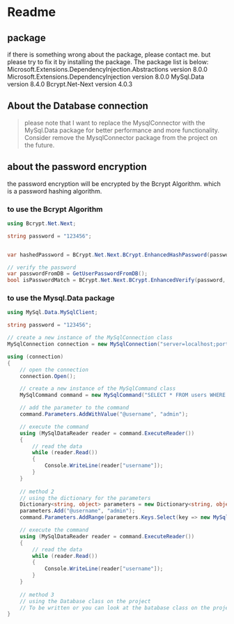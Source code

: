 ﻿# Readme

## package

if there is something wrong about the package, please contact me. but please try to fix it by installing the package.
The package list is below:
Microsoft.Extensions.DependencyInjection.Abstractions version 8.0.0
Microsoft.Extensions.DependencyInjection version 8.0.0
MySql.Data version 8.4.0
Bcrypt.Net-Next version 4.0.3

## About the Database connection

> please note that I want to replace the MysqlConnector with the MySql.Data package for better performance  and more functionality.
> Consider remove the MysqlConnector package from the project on the future.


## about the password encryption

the password encryption will be encrypted by the Bcrypt Algorithm. which is a password hashing algorithm.

### to use the Bcrypt Algorithm

```csharp
using Bcrypt.Net.Next;

string password = "123456";


var hashedPassword = BCrypt.Net.Next.BCrypt.EnhancedHashPassword(password);

// verify the password
var passwordFromDB = GetUserPasswordFromDB();
bool isPasswordMatch = BCrypt.Net.Next.BCrypt.EnhancedVerify(password, passwordFromDB);
```

### to use the Mysql.Data package

```csharp
using MySql.Data.MySqlClient;

string password = "123456";

// create a new instance of the MySqlConnection class
MySqlConnection connection = new MySqlConnection("server=localhost;port=3306;user id=root; password=;database=itp4915m_se1d_group4;charset=utf8;");

using (connection)
{
    // open the connection
    connection.Open();

    // create a new instance of the MySqlCommand class
    MySqlCommand command = new MySqlCommand("SELECT * FROM users WHERE username = @username", connection);

    // add the parameter to the command
    command.Parameters.AddWithValue("@username", "admin");

    // execute the command
    using (MySqlDataReader reader = command.ExecuteReader())
    {
        // read the data
        while (reader.Read())
        {
            Console.WriteLine(reader["username"]);
        }
    }
    
    // method 2
    // using the dictionary for the parameters
    Dictionary<string, object> parameters = new Dictionary<string, object>();
    parameters.Add("@username", "admin");
    command.Parameters.AddRange(parameters.Keys.Select(key => new MySqlParameter(key, parameters[key])).ToArray());

    // execute the command
    using (MySqlDataReader reader = command.ExecuteReader())
    {
        // read the data
        while (reader.Read())
        {
            Console.WriteLine(reader["username"]);
        }
    }
    
    // method 3
    // using the Database class on the project
    // To be written or you can look at the batabase class on the project
}
```
